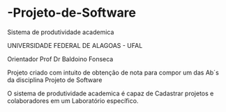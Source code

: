 # -Projeto-de-Software
<p>Sistema de produtividade academica<p>
  
<p>UNIVERSIDADE FEDERAL DE ALAGOAS - UFAL<p>

<p>Orientador Prof Dr Baldoino Fonseca<p>
  
<p>Projeto criado com intuito de obtenção de nota para compor um das Ab´s da disciplina Projeto de Software<p>
  
 <p>O sistema de produtividade academica é capaz de Cadastrar projetos e colaboradores em um Laboratório específico.<p>
